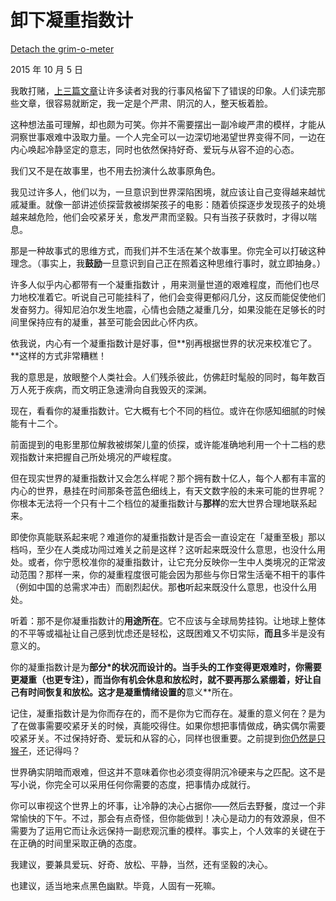 # 卸下凝重指数计

[Detach the grim-o-meter](https://mindingourway.com/detach-the-grim-o-meter/)

2015 年 10 月 5 日

我敢打赌，[上](https://mindingourway.com/being-unable-to-despair/)[三篇](https://mindingourway.com/see-the-dark-world/)[文章](https://mindingourway.com/choose-without-suffering/)让许多读者对我的行事风格留下了错误的印象。人们读完那些文章，很容易就断定，我一定是个严肃、阴沉的人，整天板着脸。

这种想法虽可理解，却也颇为可笑。你并不需要摆出一副冷峻严肃的模样，才能从洞察世事艰难中汲取力量。一个人完全可以一边深切地渴望世界变得不同，一边在内心唤起冷静坚定的意志，同时也依然保持好奇、爱玩与从容不迫的心态。

我们又不是在故事里，也不用去扮演什么故事原角色。

我见过许多人，他们以为，一旦意识到世界深陷困境，就应该让自己变得越来越忧戚凝重。就像一部讲述侦探营救被绑架孩子的电影：随着侦探逐步发现孩子的处境越来越危险，他们会咬紧牙关，愈发严肃而坚毅。只有当孩子获救时，才得以喘息。

那是一种故事式的思维方式，而我们并不生活在某个故事里。你完全可以打破这种理念。（事实上，我**鼓励**一旦意识到自己正在照着这种思维行事时，就立即抽身。）

许多人似乎内心都带有一个凝重指数计 ，用来测量世道的艰难程度，而他们也尽力地校准着它。听说自己可能挂科了，他们会变得更郁闷几分，这反而能促使他们发奋努力。得知尼泊尔发生地震，心情也会随之凝重几分，如果没能在足够长的时间里保持应有的凝重，甚至可能会因此心怀内疚。

依我说，内心有一个凝重指数计是好事，但**别再根据世界的状况来校准它了。**这样的方式非常糟糕！

我的意思是，放眼整个人类社会。人们残杀彼此，仿佛赶时髦般的同时，每年数百万人死于疾病，而文明正急速滑向自我毁灭的深渊。

现在，看看你的凝重指数计。它大概有七个不同的档位。或许在你感知细腻的时候能有十二个。

前面提到的电影里那位解救被绑架儿童的侦探，或许能准确地利用一个十二档的悲观指数计来把握自己所处境况的严峻程度。

但在现实世界的凝重指数计又会怎么样呢？那个拥有数十亿人，每个人都有丰富的内心的世界，悬挂在时间那条苍蓝色细线上，有天文数字般的未来可能的世界呢？你根本无法将一个只有十二个档位的凝重指数计与**那样**的宏大世界合理地联系起来。

即使你真能联系起来呢？难道你的凝重指数计是否会一直设定在「凝重至极」那以档吗，至少在人类成功闯过难关之前是这样？这听起来既没什么意思，也没什么用处。或者，你宁愿校准你的凝重指数计，让它充分反映你一生中人类境况的正常波动范围？那样一来，你的凝重程度很可能会因为那些与你日常生活毫不相干的事件（例如中国的总需求冲击）而剧烈起伏。那**也**听起来既没什么意思，也没什么用处。

听着：那不是你凝重指数计的**用途所在**。它不应该与全球局势挂钩。让地球上整体的不平等或福祉让自己感到忧虑还是轻松，这既困难又不切实际，**而且**多半是没有意义的。

你的凝重指数计是为**部分*的状况而设计的。当手头的工作变得更艰难时，你需要更凝重（也更专注），而当你有机会休息和放松时，就不要再那么紧绷着，好让自己有时间恢复和放松。这才是凝重情绪设置的**意义**所在。

记住，凝重指数计是为你而存在的，而不是你为它而存在。凝重的意义何在？是为了在做事需要咬紧牙关的时候，真能咬得住。如果你想把事情做成，确实偶尔需要咬紧牙关。不过保持好奇、爱玩和从容的心，同样也很重要。之前提到[你仍然是只猴子](https://mindingourway.com/not-yet-gods/)，还记得吗？

世界确实阴暗而艰难，但这并不意味着你也必须变得阴沉冷硬来与之匹配。这不是写小说，你完全可以采用任何你需要的态度，把事情办成就行。

你可以审视这个世界上的坏事，让冷静的决心占据你——然后去野餐，度过一个非常愉快的下午。不过，那会有点奇怪，但你能做到！决心是动力的有效源泉，但不需要为了运用它而让永远保持一副悲观沉重的模样。事实上，个人效率的关键在于在正确的时间里采取正确的态度。

我建议，要兼具爱玩、好奇、放松、平静，当然，还有坚毅的决心。

也建议，适当地来点黑色幽默。毕竟，人固有一死嘛。